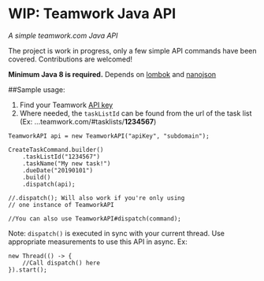 # WIP: Teamwork Java API
_A simple teamwork.com Java API_

The project is work in progress, only a few simple API commands have been covered. Contributions are welcomed!

**Minimum Java 8 is required.**
Depends on [lombok](https://github.com/rzwitserloot/lombok) and [nanojson](https://github.com/mmastrac/nanojson)

##Sample usage:
1. Find your Teamwork [API key](https://developer.teamwork.com/projects/finding-your-url-and-api-key/api-key-and-url)
2. Where needed, the `taskListId` can be found from the url of the task list (Ex: ...teamwork.com/#tasklists/**1234567**)
```
TeamworkAPI api = new TeamworkAPI("apiKey", "subdomain");

CreateTaskCommand.builder()
    .taskListId("1234567")
    .taskName("My new task!")
    .dueDate("20190101")
    .build()
    .dispatch(api);

//.dispatch(); Will also work if you're only using 
// one instance of TeamworkAPI

//You can also use TeamworkAPI#dispatch(command);
```
Note: `dispatch()` is executed in sync with your current thread. 
Use appropriate measurements to use this API in async. Ex:
```
new Thread(() -> {
    //Call dispatch() here
}).start();
```
